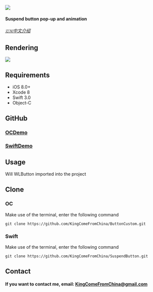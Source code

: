 ![](http://upload-images.jianshu.io/upload_images/3873966-aa56afcefc5f2997.png?imageMogr2/auto-orient/strip%7CimageView2/2/w/1240)
#### Suspend button pop-up and animation
###### [🇨🇳中文介绍](http://www.jianshu.com/p/0bb5813adbe4)
## Rendering
![](http://upload-images.jianshu.io/upload_images/3873966-4c178da1f1571cef.gif?imageMogr2/auto-orient/strip%7CimageView2/2/w/1240)
## Requirements

- iOS 8.0+
- Xcode 8
- Swift 3.0
- Object-C

## GitHub
### [OCDemo](https://github.com/KingComeFromChina/ButtonCustom)
### [SwiftDemo](https://github.com/KingComeFromChina/SuspendButton)

## Usage
Will WLButton imported into the project

## Clone

### OC
Make use of the terminal, enter the following command
```
git clone https://github.com/KingComeFromChina/ButtonCustom.git
```
### Swift
Make use of the terminal, enter the following command
```
git clone https://github.com/KingComeFromChina/SuspendButton.git
```
## Contact
#### If you want to contact me, email: KingComeFromChina@gmail.com
